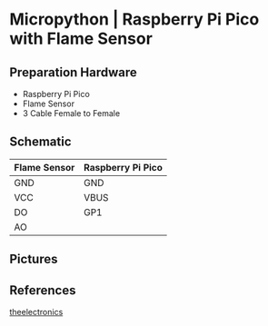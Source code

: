 # Micropython | Raspberry Pi Pico with Flame Sensor

## Preparation Hardware
- Raspberry Pi Pico
- Flame Sensor
- 3 Cable Female to Female
   
## Schematic 

| Flame Sensor | Raspberry Pi Pico |
|--------------|-------------------|
| GND          | GND               |
| VCC          | VBUS              |
| DO           | GP1               |
| AO           |                   |

## Pictures

## References 
[theelectronics](https://www.theelectronics.co.in/2021/07/flame-sensor-raspberry-pi-pico.html)